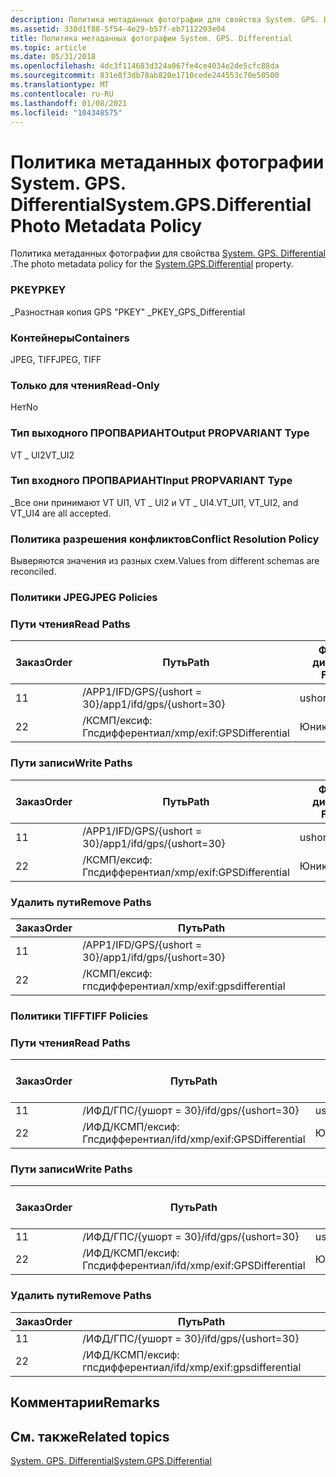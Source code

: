 ```yaml
---
description: Политика метаданных фотографии для свойства System. GPS. DIFFERENTIAL.
ms.assetid: 330d1f88-5f54-4e29-b57f-eb7112203e04
title: Политика метаданных фотографии System. GPS. Differential
ms.topic: article
ms.date: 05/31/2018
ms.openlocfilehash: 4dc3f114683d324a067fe4ce4034e2de5cfc88da
ms.sourcegitcommit: 831e8f3db78ab820e1710cede244553c70e50500
ms.translationtype: MT
ms.contentlocale: ru-RU
ms.lasthandoff: 01/08/2021
ms.locfileid: "104348575"
---
```

# <a name="systemgpsdifferential-photo-metadata-policy"></a><span data-ttu-id="0126f-103">Политика метаданных фотографии System. GPS. Differential</span><span class="sxs-lookup"><span data-stu-id="0126f-103">System.GPS.Differential Photo Metadata Policy</span></span>

<span data-ttu-id="0126f-104">Политика метаданных фотографии для свойства [System. GPS. Differential](../properties/props-system-gps-differential.md) .</span><span class="sxs-lookup"><span data-stu-id="0126f-104">The photo metadata policy for the [System.GPS.Differential](../properties/props-system-gps-differential.md) property.</span></span>

### <a name="pkey"></a><span data-ttu-id="0126f-105">PKEY</span><span class="sxs-lookup"><span data-stu-id="0126f-105">PKEY</span></span>

<span data-ttu-id="0126f-106">\_Разностная копия GPS "PKEY" \_</span><span class="sxs-lookup"><span data-stu-id="0126f-106">PKEY\_GPS\_Differential</span></span>

### <a name="containers"></a><span data-ttu-id="0126f-107">Контейнеры</span><span class="sxs-lookup"><span data-stu-id="0126f-107">Containers</span></span>

<span data-ttu-id="0126f-108">JPEG, TIFF</span><span class="sxs-lookup"><span data-stu-id="0126f-108">JPEG, TIFF</span></span>

### <a name="read-only"></a><span data-ttu-id="0126f-109">Только для чтения</span><span class="sxs-lookup"><span data-stu-id="0126f-109">Read-Only</span></span>

<span data-ttu-id="0126f-110">Нет</span><span class="sxs-lookup"><span data-stu-id="0126f-110">No</span></span>

### <a name="output-propvariant-type"></a><span data-ttu-id="0126f-111">Тип выходного ПРОПВАРИАНТ</span><span class="sxs-lookup"><span data-stu-id="0126f-111">Output PROPVARIANT Type</span></span>

<span data-ttu-id="0126f-112">VT \_ UI2</span><span class="sxs-lookup"><span data-stu-id="0126f-112">VT\_UI2</span></span>

### <a name="input-propvariant-type"></a><span data-ttu-id="0126f-113">Тип входного ПРОПВАРИАНТ</span><span class="sxs-lookup"><span data-stu-id="0126f-113">Input PROPVARIANT Type</span></span>

<span data-ttu-id="0126f-114">\_Все они принимают VT UI1, VT \_ UI2 и VT \_ UI4.</span><span class="sxs-lookup"><span data-stu-id="0126f-114">VT\_UI1, VT\_UI2, and VT\_UI4 are all accepted.</span></span>

### <a name="conflict-resolution-policy"></a><span data-ttu-id="0126f-115">Политика разрешения конфликтов</span><span class="sxs-lookup"><span data-stu-id="0126f-115">Conflict Resolution Policy</span></span>

<span data-ttu-id="0126f-116">Выверяются значения из разных схем.</span><span class="sxs-lookup"><span data-stu-id="0126f-116">Values from different schemas are reconciled.</span></span>

### <a name="jpeg-policies"></a><span data-ttu-id="0126f-117">Политики JPEG</span><span class="sxs-lookup"><span data-stu-id="0126f-117">JPEG Policies</span></span>

### <a name="read-paths"></a><span data-ttu-id="0126f-118">Пути чтения</span><span class="sxs-lookup"><span data-stu-id="0126f-118">Read Paths</span></span>



| <span data-ttu-id="0126f-119">Заказ</span><span class="sxs-lookup"><span data-stu-id="0126f-119">Order</span></span> | <span data-ttu-id="0126f-120">Путь</span><span class="sxs-lookup"><span data-stu-id="0126f-120">Path</span></span>                      | <span data-ttu-id="0126f-121">Формат диска</span><span class="sxs-lookup"><span data-stu-id="0126f-121">Disk Format</span></span> |
|-------|---------------------------|-------------|
| <span data-ttu-id="0126f-122">1</span><span class="sxs-lookup"><span data-stu-id="0126f-122">1</span></span>     | <span data-ttu-id="0126f-123">/APP1/IFD/GPS/{ushort = 30}</span><span class="sxs-lookup"><span data-stu-id="0126f-123">/app1/ifd/gps/{ushort=30}</span></span> | <span data-ttu-id="0126f-124">ushort</span><span class="sxs-lookup"><span data-stu-id="0126f-124">ushort</span></span>      |
| <span data-ttu-id="0126f-125">2</span><span class="sxs-lookup"><span data-stu-id="0126f-125">2</span></span>     | <span data-ttu-id="0126f-126">/КСМП/ексиф: Гпсдифферентиал</span><span class="sxs-lookup"><span data-stu-id="0126f-126">/xmp/exif:GPSDifferential</span></span> | <span data-ttu-id="0126f-127">Юникод</span><span class="sxs-lookup"><span data-stu-id="0126f-127">unicode</span></span>     |



 

### <a name="write-paths"></a><span data-ttu-id="0126f-128">Пути записи</span><span class="sxs-lookup"><span data-stu-id="0126f-128">Write Paths</span></span>



| <span data-ttu-id="0126f-129">Заказ</span><span class="sxs-lookup"><span data-stu-id="0126f-129">Order</span></span> | <span data-ttu-id="0126f-130">Путь</span><span class="sxs-lookup"><span data-stu-id="0126f-130">Path</span></span>                      | <span data-ttu-id="0126f-131">Формат диска</span><span class="sxs-lookup"><span data-stu-id="0126f-131">Disk Format</span></span> |
|-------|---------------------------|-------------|
| <span data-ttu-id="0126f-132">1</span><span class="sxs-lookup"><span data-stu-id="0126f-132">1</span></span>     | <span data-ttu-id="0126f-133">/APP1/IFD/GPS/{ushort = 30}</span><span class="sxs-lookup"><span data-stu-id="0126f-133">/app1/ifd/gps/{ushort=30}</span></span> | <span data-ttu-id="0126f-134">ushort</span><span class="sxs-lookup"><span data-stu-id="0126f-134">ushort</span></span>      |
| <span data-ttu-id="0126f-135">2</span><span class="sxs-lookup"><span data-stu-id="0126f-135">2</span></span>     | <span data-ttu-id="0126f-136">/КСМП/ексиф: Гпсдифферентиал</span><span class="sxs-lookup"><span data-stu-id="0126f-136">/xmp/exif:GPSDifferential</span></span> | <span data-ttu-id="0126f-137">Юникод</span><span class="sxs-lookup"><span data-stu-id="0126f-137">unicode</span></span>     |



 

### <a name="remove-paths"></a><span data-ttu-id="0126f-138">Удалить пути</span><span class="sxs-lookup"><span data-stu-id="0126f-138">Remove Paths</span></span>



| <span data-ttu-id="0126f-139">Заказ</span><span class="sxs-lookup"><span data-stu-id="0126f-139">Order</span></span> | <span data-ttu-id="0126f-140">Путь</span><span class="sxs-lookup"><span data-stu-id="0126f-140">Path</span></span>                      |
|-------|---------------------------|
| <span data-ttu-id="0126f-141">1</span><span class="sxs-lookup"><span data-stu-id="0126f-141">1</span></span>     | <span data-ttu-id="0126f-142">/APP1/IFD/GPS/{ushort = 30}</span><span class="sxs-lookup"><span data-stu-id="0126f-142">/app1/ifd/gps/{ushort=30}</span></span> |
| <span data-ttu-id="0126f-143">2</span><span class="sxs-lookup"><span data-stu-id="0126f-143">2</span></span>     | <span data-ttu-id="0126f-144">/КСМП/ексиф: гпсдифферентиал</span><span class="sxs-lookup"><span data-stu-id="0126f-144">/xmp/exif:gpsdifferential</span></span> |



 

### <a name="tiff-policies"></a><span data-ttu-id="0126f-145">Политики TIFF</span><span class="sxs-lookup"><span data-stu-id="0126f-145">TIFF Policies</span></span>

### <a name="read-paths"></a><span data-ttu-id="0126f-146">Пути чтения</span><span class="sxs-lookup"><span data-stu-id="0126f-146">Read Paths</span></span>



| <span data-ttu-id="0126f-147">Заказ</span><span class="sxs-lookup"><span data-stu-id="0126f-147">Order</span></span> | <span data-ttu-id="0126f-148">Путь</span><span class="sxs-lookup"><span data-stu-id="0126f-148">Path</span></span>                          | <span data-ttu-id="0126f-149">Формат диска</span><span class="sxs-lookup"><span data-stu-id="0126f-149">Disk Format</span></span> |
|-------|-------------------------------|-------------|
| <span data-ttu-id="0126f-150">1</span><span class="sxs-lookup"><span data-stu-id="0126f-150">1</span></span>     | <span data-ttu-id="0126f-151">/ИФД/ГПС/{ушорт = 30}</span><span class="sxs-lookup"><span data-stu-id="0126f-151">/ifd/gps/{ushort=30}</span></span>          | <span data-ttu-id="0126f-152">ushort</span><span class="sxs-lookup"><span data-stu-id="0126f-152">ushort</span></span>      |
| <span data-ttu-id="0126f-153">2</span><span class="sxs-lookup"><span data-stu-id="0126f-153">2</span></span>     | <span data-ttu-id="0126f-154">/ИФД/КСМП/ексиф: Гпсдифферентиал</span><span class="sxs-lookup"><span data-stu-id="0126f-154">/ifd/xmp/exif:GPSDifferential</span></span> | <span data-ttu-id="0126f-155">Юникод</span><span class="sxs-lookup"><span data-stu-id="0126f-155">unicode</span></span>     |



 

### <a name="write-paths"></a><span data-ttu-id="0126f-156">Пути записи</span><span class="sxs-lookup"><span data-stu-id="0126f-156">Write Paths</span></span>



| <span data-ttu-id="0126f-157">Заказ</span><span class="sxs-lookup"><span data-stu-id="0126f-157">Order</span></span> | <span data-ttu-id="0126f-158">Путь</span><span class="sxs-lookup"><span data-stu-id="0126f-158">Path</span></span>                          | <span data-ttu-id="0126f-159">Формат диска</span><span class="sxs-lookup"><span data-stu-id="0126f-159">Disk Format</span></span> |
|-------|-------------------------------|-------------|
| <span data-ttu-id="0126f-160">1</span><span class="sxs-lookup"><span data-stu-id="0126f-160">1</span></span>     | <span data-ttu-id="0126f-161">/ИФД/ГПС/{ушорт = 30}</span><span class="sxs-lookup"><span data-stu-id="0126f-161">/ifd/gps/{ushort=30}</span></span>          | <span data-ttu-id="0126f-162">ushort</span><span class="sxs-lookup"><span data-stu-id="0126f-162">ushort</span></span>      |
| <span data-ttu-id="0126f-163">2</span><span class="sxs-lookup"><span data-stu-id="0126f-163">2</span></span>     | <span data-ttu-id="0126f-164">/ИФД/КСМП/ексиф: Гпсдифферентиал</span><span class="sxs-lookup"><span data-stu-id="0126f-164">/ifd/xmp/exif:GPSDifferential</span></span> | <span data-ttu-id="0126f-165">Юникод</span><span class="sxs-lookup"><span data-stu-id="0126f-165">unicode</span></span>     |



 

### <a name="remove-paths"></a><span data-ttu-id="0126f-166">Удалить пути</span><span class="sxs-lookup"><span data-stu-id="0126f-166">Remove Paths</span></span>



| <span data-ttu-id="0126f-167">Заказ</span><span class="sxs-lookup"><span data-stu-id="0126f-167">Order</span></span> | <span data-ttu-id="0126f-168">Путь</span><span class="sxs-lookup"><span data-stu-id="0126f-168">Path</span></span>                          |
|-------|-------------------------------|
| <span data-ttu-id="0126f-169">1</span><span class="sxs-lookup"><span data-stu-id="0126f-169">1</span></span>     | <span data-ttu-id="0126f-170">/ИФД/ГПС/{ушорт = 30}</span><span class="sxs-lookup"><span data-stu-id="0126f-170">/ifd/gps/{ushort=30}</span></span>          |
| <span data-ttu-id="0126f-171">2</span><span class="sxs-lookup"><span data-stu-id="0126f-171">2</span></span>     | <span data-ttu-id="0126f-172">/ИФД/КСМП/ексиф: гпсдифферентиал</span><span class="sxs-lookup"><span data-stu-id="0126f-172">/ifd/xmp/exif:gpsdifferential</span></span> |



 

## <a name="remarks"></a><span data-ttu-id="0126f-173">Комментарии</span><span class="sxs-lookup"><span data-stu-id="0126f-173">Remarks</span></span>

## <a name="related-topics"></a><span data-ttu-id="0126f-174">См. также</span><span class="sxs-lookup"><span data-stu-id="0126f-174">Related topics</span></span>

<dl> <dt>

[<span data-ttu-id="0126f-175">System. GPS. Differential</span><span class="sxs-lookup"><span data-stu-id="0126f-175">System.GPS.Differential</span></span>](../properties/props-system-gps-differential.md)
</dt> </dl>

 

 

